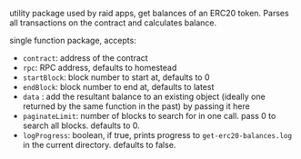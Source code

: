 utility package used by raid apps, get balances of an ERC20 token. Parses all transactions on the contract and calculates balance.

single function package, accepts:

- `contract`: address of the contract
- `rpc`: RPC address, defaults to homestead
- `startBlock`: block number to start at, defaults to 0
- `endBlock`: block number to end at, defaults to latest
- `data` : add the resultant balance to an existing object (ideally one returned by the same function in the past) by passing it here
- `paginateLimit`: number of blocks to search for in one call. pass 0 to search all blocks. defaults to 0.
- `logProgress`: boolean, if true, prints progress to `get-erc20-balances.log` in the current directory. defaults to false.
